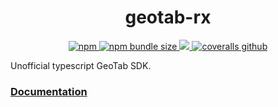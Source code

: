 <h1 align="center">geotab-rx</h1>
<p align="center">
  <a href="https://www.npmjs.com/package/geotab-rx">
    <img alt="npm" src="https://img.shields.io/npm/v/geotab-rx?style=flat-square">
  </a>
  <a href="https://bundlephobia.com/result?p=geotab-rx">
    <img alt="npm bundle size" src="https://img.shields.io/bundlephobia/minzip/geotab-rx?style=flat-square">
  </a>
  <a href="https://github.com/mcountryman/geotab/blob/main/LICENSE.md">
    <img src="https://img.shields.io/github/license/mcountryman/geotab?style=flat-square">
  </a>
  <a href="">
    <img alt="coveralls github" src="https://img.shields.io/coveralls/github/mcountryman/geotab?style=flat-square">
  </a>
</p>

Unofficial typescript GeoTab SDK.

### [Documentation](https://mcountryman.github.io/geotab/index.html)
